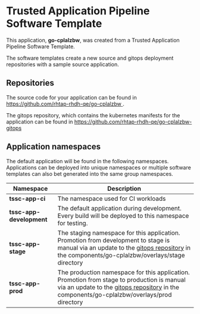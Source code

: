 # Trusted Application Pipeline Software Template

This application, **go-cplalzbw**, was created from a Trusted Application Pipeline Software Template.

The software templates create a new source and gitops deployment repositories with a sample source application. 

## Repositories

The source code for your application can be found in [https://github.com/rhtap-rhdh-qe/go-cplalzbw ](https://github.com/rhtap-rhdh-qe/go-cplalzbw ).
 
The gitops repository, which contains the kubernetes manifests for the application can be found in 
[https://github.com/rhtap-rhdh-qe/go-cplalzbw-gitops ](https://github.com/rhtap-rhdh-qe/go-cplalzbw-gitops ) 

## Application namespaces 

The default application will be found in the following namespaces. Applications can be deployed into unique namespaces or multiple software templates can also bet generated into the same group namespaces.  

|  Namespace   |  Description   |  
| -------- | -------- |
| **tssc-app-ci** | The namespace used for CI workloads |
| **tssc-app-development** | The default application during development. Every build will be deployed to this namespace for testing. |
| **tssc-app-stage** | The staging namespace for this application. Promotion from development to stage is manual via an update to the [gitops repository](https://github.com/rhtap-rhdh-qe/go-cplalzbw-gitops ) in the components/go-cplalzbw/overlays/stage directory |
| **tssc-app-prod** | The production namespace for this application. Promotion from stage to production is manual via an update to the [gitops repository](https://github.com/rhtap-rhdh-qe/go-cplalzbw-gitops ) in the components/go-cplalzbw/overlays/prod directory |